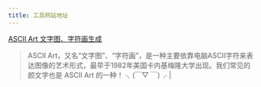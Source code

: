 ```yaml
---
title: 工具网站地址
---
```


[ASCII Art 文字图、字符画生成](https://www.asciiart.eu/)
> ASCII Art，又名“文字图”、“字符画”，是一种主要依靠电脑ASCII字符来表达图像的艺术形式，最早于1982年美国卡内基梅隆大学出现。我们常见的颜文字也是 ASCII Art 的一种！
> ╮(￣▽ ￣)╭ |

